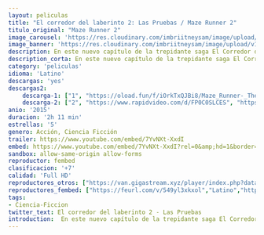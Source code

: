 ```yaml
---
layout: peliculas
title: "El corredor del laberinto 2: Las Pruebas / Maze Runner 2"
titulo_original: "Maze Runner 2"
image_carousel: 'https://res.cloudinary.com/imbriitneysam/image/upload/v1544232593/labe-poster-min.jpg'
image_banner: 'https://res.cloudinary.com/imbriitneysam/image/upload/v1544232594/laberinto2-banner-min.jpg'
description: En este nuevo capítulo de la trepidante saga El Corredor del Laberinto, Thomas (Dylan O Brien) y el resto de clarianos tendrán que enfrentarse a su mayor desafío hasta el momento, buscar pistas sobre la misteriosa y poderosa organización conocida como CRUEL. Este viaje les llevará a La Quemadura, un apocalíptico lugar repleto de inimaginables obstáculos.
description_corta: En este nuevo capítulo de la trepidante saga El Corredor del Laberinto, Thomas (Dylan O'Brien) y el resto de clarianos tendrán que enfrentarse a su mayor desafío hasta el momento, buscar pistas sobre la misteriosa y poderosa...
category: 'peliculas'
idioma: 'Latino'
descargas: 'yes'
descargas2:
    descarga-1: ["1", "https://oload.fun/f/iOrkTxQJBi8/Maze_Runner-_The_Scorch_Trials.MP4.mp4", "https://www.google.com/s2/favicons?domain=openload.co","OpenLoad","https://res.cloudinary.com/imbriitneysam/image/upload/v1541473684/mexico.png", "Latino", "Full HD"]
    descarga-2: ["2", "https://www.rapidvideo.com/d/FP0C0SLCES", "https://www.google.com/s2/favicons?domain=www.rapidvideo.com","RapidVideo","https://res.cloudinary.com/imbriitneysam/image/upload/v1541473684/mexico.png", "Latino", "Full HD"]
anio: '2015'
duracion: '2h 11 min'
estrellas: '5'
genero: Acción, Ciencia Ficción
trailer: https://www.youtube.com/embed/7YvNXt-XxdI
embed: https://www.youtube.com/embed/7YvNXt-XxdI?rel=0&amp;hd=1&border=0&wmode=opaque&enablejsapi=1&modestbranding=1&controls=1&showinfo=1
sandbox: allow-same-origin allow-forms
reproductor: fembed
clasificacion: '+7'
calidad: 'Full HD'
reproductores_otros: ["https://van.gigastream.xyz/player/index.php?data=735b90b4568125ed6c3f678819b6e058","Latino","https://streampelis.info/public/dist/index.html?id=0958f7d8d0a34053d94ff3f589a2b6e4","Latino","https://gdriveplayer.me/embed2.php?link=IV63Aj%252B0h1zZiVB7xaSBZAKvyMD%252BKdOYSrPxGUkBMJiMokrPYAEEnUK%252Fl0wJW%252FzTqi6rP8ax7V1LUsk%252FGtObV40eOipviJXZYy0GNl2ZympLVM0Wtv%252BBLhyhaQvFVdeYUWe5eGM0qWIJGMcn35Dpgs4j%252FzylRpzPLNnbWqwr53kYkLJJ3JAE1UNUGJTeF8Z4ao4ETOBcuekfZM4d8c4DSM","Latino","https://gdriveplayer.me/embed2.php?link=bUuxJwtx0SAsu7H8kvlKGQ1afNDODm4I1wRFsA4epWc%2FhbZi%2BjPP9P1tpqmsZrjhn%2BfQ7u3KPhiNTL91HdOoA1PF%2B71%2FxLYq08m%2Fu1ooyWfPLC3J0hlh0rVX3ggTYAi9FMK2oSgDMAAbiTiriNjqT3J5HmoPof4xQKCBIzOV3g5i7cKZDWvMZjSoVQNpHnAGEo8GRc%2BF8hRCEc2L6KrAG1","Latino","https://www.zembed.to/public/dist/asteroid.html?id=e1feab9b05519db352b5a1e58cb824e4&title=Maze%20Runner%202:%20The%20Scorch%20Trials","Latino","https://movcloud.net/embed/mp-jgmbM0YGi","Latino","https://mstream.press/kgsgftct36ok","Latino"]
reproductores_fembed: ["https://feurl.com/v/549yl3xkxol","Latino","https://pelispng.online/v/p6og7w2r4xo","Latino"]
tags:
- Ciencia-Ficcion
twitter_text: El corredor del laberinto 2 - Las Pruebas
introduction:  En este nuevo capítulo de la trepidante saga El Corredor del Laberinto, Thomas (Dylan O Brien) y el resto de clarianos tendrán que enfrentarse a su mayor desafío hasta el momento, buscar pistas sobre la misteriosa y poderosa...
---
```












